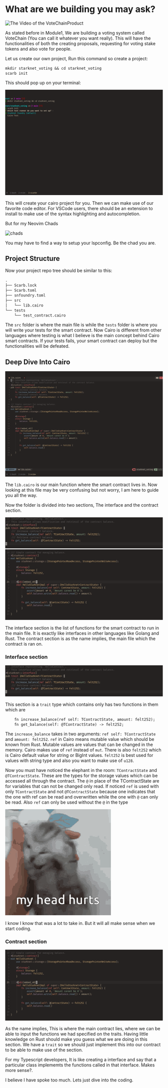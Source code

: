 # What are we building you may ask?

![The Video of the VoteChainProduct]()

As stated before in Module1, We are building a voting system called VoteChain (You can call it whatever you want really). This will have the functionalities of both the creating proposals, requesting for voting stake tokens and also vote for people.

Let us create our own project, Run this command so create a project:

```
mkdir starknet_voting && cd starknet_voting
scarb init
```
This should pop up on your terminal: 

![scarb_init_preview](../assets/scarb_init.png)

This will create your cairo project for you. Then we can make use of our favorite code editor. For VSCode users, there should be an extension to install to make use of the syntax highlighting and autocompletion.

But for my Neovim Chads

![chads]('../assets/chad.gif)

You may have to find a way to setup your lspconfig. Be the chad you are. 

## Project Structure

Now your project repo tree should be similar to this:

```
.
├── Scarb.lock
├── Scarb.toml
├── snfoundry.toml
├── src
│   └── lib.cairo
└── tests
    └── test_contract.cairo
```
The `src` folder is where the main file is while the `tests` folder is where you will write your tests for the smart contract. Now Cairo is different from other languages where testing is what I believe is the main concept behind Cairo smart contracts. If your tests fails, your smart contract can deploy but the functionalities will be defeated.

## Deep Dive Into Cairo

![Lib file](../assets/lib_cairo.png)

The `lib.cairo` is our main function where the smart contract lives in. Now looking at this file may be very confusing but not worry, I am here to guide you all the way.

Now the folder is divided into two sections, The interface and the contract section.

![interface](../assets/interface.png) ![contract](../assets/contract.png)

The interface section is the list of functions for the smart contract to run in the main file. It is exactly like interfaces in other languages like Golang and Rust. The contract section is as the name implies, the main file which the contract is ran on.

### Interface section

![interface](../assets/interface.png)

This section is a `trait` type which contains only has two functions in them which are 

```
    fn increase_balance(ref self: TContractState, amount: felt252);
    fn get_balance(self: @TContractState) -> felt252;
```

The `increase_balance` takes in two arguments: `ref self: TContractState` and `amount: felt252`. `ref` in Cairo means mutable value which should be known from Rust. Mutable values are values that can be changed in the memory. Cairo makes use of `ref` instead of `mut`. There is also `felt252` which is Cairo default value for string or BigInt values. `felt252` is best used for values with string type and also you want to make use of `u128`.

Now you must have noticed the elephant in the room: `TContractState` and `@TContractState`. These are the types for the storage values which can be accessed all through the contract. The `@` in place of the TContractState are for variables that can not be changed only read. If noticed `ref` is used with only `TContractState` and not `@TContractState` because one indicates that the one with ref can be read and overwritten while the one with `@` can only be read. Also `ref` can only be used without the `@` in the type

![head_ache](../assets/head_hurts.gif)

I know I know that was a lot to take in. But it will all make sense when we start coding.

### Contract section

![contract](../assets/contract.png)

As the name implies, This is where the main contract lies, where we can be able to input the functions we had specified on the traits. Having little knowledge on Rust should make you guess what we are doing in this section. We have a `trait` so we should just implement this into our contract to be able to make use of the section.

For my Typescript developers, It is like creating a interface and say that a particular class implememts the functions called in that interface. Makes more sense?.


I believe I have spoke too much. Lets just dive into the coding.
